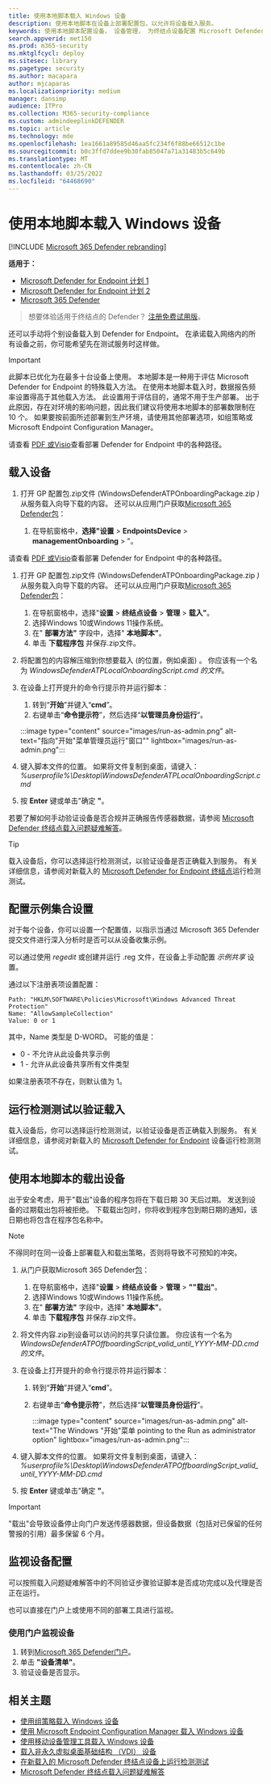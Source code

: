 ```yaml
---
title: 使用本地脚本载入 Windows 设备
description: 使用本地脚本在设备上部署配置包，以允许将设备载入服务。
keywords: 使用本地脚本配置设备， 设备管理， 为终结点设备配置 Microsoft Defender
search.appverid: met150
ms.prod: m365-security
ms.mktglfcycl: deploy
ms.sitesec: library
ms.pagetype: security
ms.author: macapara
author: mjcaparas
ms.localizationpriority: medium
manager: dansimp
audience: ITPro
ms.collection: M365-security-compliance
ms.custom: admindeeplinkDEFENDER
ms.topic: article
ms.technology: mde
ms.openlocfilehash: 1ea1661a89585d46aa5fc234f6f88be66512c1be
ms.sourcegitcommit: b0c3ffd7ddee9b30fab85047a71a31483b5c649b
ms.translationtype: MT
ms.contentlocale: zh-CN
ms.lasthandoff: 03/25/2022
ms.locfileid: "64468690"
---
```

# <a name="onboard-windows-devices-using-a-local-script"></a>使用本地脚本载入 Windows 设备

[!INCLUDE [Microsoft 365 Defender rebranding](../../includes/microsoft-defender.md)]

**适用于：**
- [Microsoft Defender for Endpoint 计划 1](https://go.microsoft.com/fwlink/p/?linkid=2154037)
- [Microsoft Defender for Endpoint 计划 2](https://go.microsoft.com/fwlink/p/?linkid=2154037)
- [Microsoft 365 Defender](https://go.microsoft.com/fwlink/?linkid=2118804)

> 想要体验适用于终结点的 Defender？ [注册免费试用版](https://signup.microsoft.com/create-account/signup?products=7f379fee-c4f9-4278-b0a1-e4c8c2fcdf7e&ru=https://aka.ms/MDEp2OpenTrial?ocid=docs-wdatp-configureendpointsscript-abovefoldlink)。

还可以手动将个别设备载入到 Defender for Endpoint。 在承诺载入网络内的所有设备之前，你可能希望先在测试服务时这样做。

> [!IMPORTANT]
> 此脚本已优化为在最多十台设备上使用。
> 本地脚本是一种用于评估 Microsoft Defender for Endpoint 的特殊载入方法。
> 在使用本地脚本载入时，数据报告频率设置得高于其他载入方法。
> 此设置用于评估目的，通常不用于生产部署。 出于此原因，存在对环境的影响问题，因此我们建议将使用本地脚本的部署数限制在 10 个。
> 如果要按前面所述部署到生产环境，请使用其他部署选项，如组[](configure-endpoints.md)策略或Microsoft Endpoint Configuration Manager。

请查看 [PDF 或](https://github.com/MicrosoftDocs/microsoft-365-docs/raw/public/microsoft-365/security/defender-endpoint/downloads/mdatp-deployment-strategy.pdf)[Visio](https://github.com/MicrosoftDocs/microsoft-365-docs/raw/public/microsoft-365/security/defender-endpoint/downloads/mdatp-deployment-strategy.vsdx)查看部署 Defender for Endpoint 中的各种路径。 

## <a name="onboard-devices"></a>载入设备 

1.  打开 GP 配置包.zip文件 (WindowsDefenderATPOnboardingPackage.zip *)* 从服务载入向导下载的内容。 还可以从应用门户获取<a href="https://go.microsoft.com/fwlink/p/?linkid=2077139" target="_blank">Microsoft 365 Defender包</a>：

    1. 在导航窗格中，**选择"设置** > **EndpointsDevice** >  **managementOnboarding** > "。


请查看 [PDF 或](https://download.microsoft.com/download/5/6/0/5609001f-b8ae-412f-89eb-643976f6b79c/mde-deployment-strategy.pdf)[Visio](https://download.microsoft.com/download/5/6/0/5609001f-b8ae-412f-89eb-643976f6b79c/mde-deployment-strategy.vsdx)查看部署 Defender for Endpoint 中的各种路径。

1. 打开 GP 配置包.zip文件 (WindowsDefenderATPOnboardingPackage.zip *)* 从服务载入向导下载的内容。 还可以从应用门户获取<a href="https://go.microsoft.com/fwlink/p/?linkid=2077139" target="_blank">Microsoft 365 Defender包</a>：
    1. 在导航窗格中，选择"**设置** \> **终结点设备** \> **管理** \> **载入"**。
    2. 选择Windows 10或Windows 11操作系统。
    3. 在" **部署方法"** 字段中，选择" **本地脚本"**。
    4. 单击 **下载程序包** 并保存.zip文件。

2. 将配置包的内容解压缩到你想要载入 (的位置，例如桌面) 。 你应该有一个名为 *WindowsDefenderATPLocalOnboardingScript.cmd 的文件*。

3. 在设备上打开提升的命令行提示符并运行脚本：
   1. 转到“**开始**”并键入“**cmd**”。
   2. 右键单击“**命令提示符**”，然后选择“**以管理员身份运行**”。

    :::image type="content" source="images/run-as-admin.png" alt-text="指向&quot;开始&quot;菜单管理员运行&quot;窗口&quot;" lightbox="images/run-as-admin.png":::

4.  键入脚本文件的位置。 如果将文件复制到桌面，请键入： *%userprofile%\Desktop\WindowsDefenderATPLocalOnboardingScript.cmd*

5.  按 **Enter** 键或单击"确定 **"**。

若要了解如何手动验证设备是否合规并正确报告传感器数据，请参阅 [Microsoft Defender 终结点载入问题疑难解答](troubleshoot-onboarding.md)。

> [!TIP]
> 载入设备后，你可以选择运行检测测试，以验证设备是否正确载入到服务。 有关详细信息，请参阅对新载入的 [Microsoft Defender for Endpoint 终结点](run-detection-test.md)运行检测测试。

## <a name="configure-sample-collection-settings"></a>配置示例集合设置

对于每个设备，你可以设置一个配置值，以指示当通过 Microsoft 365 Defender 提交文件进行深入分析时是否可以从设备收集示例。

可以通过使用 *regedit* 或创建并运行 .reg 文件，在设备上手动配置 *示例共享* 设置。

通过以下注册表项设置配置：

```console
Path: "HKLM\SOFTWARE\Policies\Microsoft\Windows Advanced Threat Protection"
Name: "AllowSampleCollection"
Value: 0 or 1
```

其中，Name 类型是 D-WORD。 可能的值是：

- 0 - 不允许从此设备共享示例
- 1 - 允许从此设备共享所有文件类型

如果注册表项不存在，则默认值为 1。

## <a name="run-a-detection-test-to-verify-onboarding"></a>运行检测测试以验证载入

载入设备后，你可以选择运行检测测试，以验证设备是否正确载入到服务。 有关详细信息，请参阅对新载入的 [Microsoft Defender for Endpoint](run-detection-test.md) 设备运行检测测试。

## <a name="offboard-devices-using-a-local-script"></a>使用本地脚本的载出设备

出于安全考虑，用于"载出"设备的程序包将在下载日期 30 天后过期。 发送到设备的过期载出包将被拒绝。 下载载出包时，你将收到程序包到期日期的通知，该日期也将包含在程序包名称中。

> [!NOTE]
> 不得同时在同一设备上部署载入和载出策略，否则将导致不可预知的冲突。

1. 从门户获取Microsoft 365 Defender<a href="https://go.microsoft.com/fwlink/p/?linkid=2077139" target="_blank">包</a>：
    1. 在导航窗格中，选择"**设置** \> **终结点设备** \> **管理** \> **""载出"**。
    2. 选择Windows 10或Windows 11操作系统。
    3. 在" **部署方法"** 字段中，选择" **本地脚本"**。
    4. 单击 **下载程序包** 并保存.zip文件。

2. 将文件内容.zip到设备可以访问的共享只读位置。 你应该有一个名为 *WindowsDefenderATPOffboardingScript_valid_until_YYYY-MM-DD.cmd 的文件*。

3. 在设备上打开提升的命令行提示符并运行脚本：
   1. 转到“**开始**”并键入“**cmd**”。
   2. 右键单击“**命令提示符**”，然后选择“**以管理员身份运行**”。

      :::image type="content" source="images/run-as-admin.png" alt-text="The Windows &quot;开始&quot;菜单 pointing to the Run as administrator option" lightbox="images/run-as-admin.png":::

4. 键入脚本文件的位置。 如果将文件复制到桌面，请键入： *%userprofile%\Desktop\WindowsDefenderATPOffboardingScript_valid_until_YYYY-MM-DD.cmd*

5. 按 **Enter** 键或单击"确定 **"**。

> [!IMPORTANT]
> "载出"会导致设备停止向门户发送传感器数据，但设备数据（包括对已保留的任何警报的引用）最多保留 6 个月。

## <a name="monitor-device-configuration"></a>监视设备配置

可以按照载入问题疑难解答中的不同[](troubleshoot-onboarding.md)验证步骤验证脚本是否成功完成以及代理是否正在运行。

也可以直接在门户上或使用不同的部署工具进行监视。

### <a name="monitor-devices-using-the-portal"></a>使用门户监视设备

1. 转到<a href="https://go.microsoft.com/fwlink/p/?linkid=2077139" target="_blank">Microsoft 365 Defender门户</a>。
2. 单击 **"设备清单"**。
3. 验证设备是否显示。

## <a name="related-topics"></a>相关主题
- [使用组策略载入 Windows 设备](configure-endpoints-gp.md)
- [使用 Microsoft Endpoint Configuration Manager 载入 Windows 设备](configure-endpoints-sccm.md)
- [使用移动设备管理工具载入 Windows 设备](configure-endpoints-mdm.md)
- [载入非永久虚拟桌面基础结构 （VDI） 设备](configure-endpoints-vdi.md)
- [在新载入的 Microsoft Defender 终结点设备上运行检测测试](run-detection-test.md)
- [Microsoft Defender 终结点载入问题疑难解答](troubleshoot-onboarding.md)

